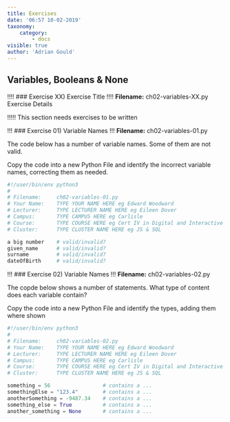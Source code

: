 ```yaml
---
title: Exercises
date: '06:57 10-02-2019'
taxonomy:
    category:
        - docs
visible: true
author: 'Adrian Gould'
---
```


## Variables, Booleans & None

!!!! ### Exercise XX) Exercise Title
!!!! **Filename:** ch02-variables-XX.py
Exercise Details

!!!!! This section needs exercises to be written


!!! ### Exercise 01) Variable Names
!!! **Filename:** ch02-variables-01.py

The code below has a number of variable names. Some of them are not valid.

Copy the code into a new Python File and identify the incorrect variable names, correcting them as needed.

```python
#!/user/bin/env python3
#
# Filename:     ch02-variables-01.py
# Your Name:    TYPE YOUR NAME HERE eg Edward Woodward
# Lecturer:     TYPE LECTURER NAME HERE eg Eileen Dover
# Campus:       TYPE CAMPUS HERE eg Carlisle
# Course:       TYPE COURSE HERE eg Cert IV in Digital and Interactive Games
# Cluster:      TYPE CLUSTER NAME HERE eg JS & SQL

a big number    # valid/invalid?
given_name      # valid/invalid? 
surname         # valid/invalid?
dateOfBirth     # valid/invalid?
```

!!! ### Exercise 02) Variable Names
!!! **Filename:** ch02-variables-02.py

The copde below shows a number of statements. What type of content does each variable contain?

Copy the code into a new Python File and identify the types, adding them where shown

```python
#!/user/bin/env python3
#
# Filename:     ch02-variables-02.py
# Your Name:    TYPE YOUR NAME HERE eg Edward Woodward
# Lecturer:     TYPE LECTURER NAME HERE eg Eileen Dover
# Campus:       TYPE CAMPUS HERE eg Carlisle
# Course:       TYPE COURSE HERE eg Cert IV in Digital and Interactive Games
# Cluster:      TYPE CLUSTER NAME HERE eg JS & SQL

something = 56                 # contains a ...
somethingElse = "123.4"        # contains a ...
anotherSomething = -9487.34    # contains a ...
something_else = True          # contains a ...
another_something = None       # contains a ...
```

